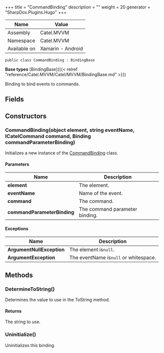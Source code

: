 

+++
title = "CommandBinding" 
description = ""
weight = 20
generator = "SharpDox.Plugins.Hugo"
+++

Name|Value
---|---
Assembly|Catel.MVVM
Namespace|Catel.MVVM
Available on|Xamarin - Android

```
public class CommandBinding : BindingBase
```

**Base types**
[BindingBase]({{< relref "reference/Catel.MVVM/Catel/MVVM/BindingBase.md" >}})

Binding to bind events to commands.

## Fields

## Constructors

### CommandBinding(object element, string eventName, ICatelCommand command, Binding commandParameterBinding)

Initializes a new instance of the [CommandBinding](#) class.

#### Parameters

Name|Description
---|---
**element**|The element.
**eventName**|Name of the event.
**command**|The command.
**commandParameterBinding**|The command parameter binding.

#### Exceptions

Name|Description
---|---
**ArgumentNullException**|The element is`null`.
**ArgumentException**|The eventName is`null` or whitespace.

## Methods

### DetermineToString()

Determines the value to use in the ToString method.

#### Returns

The string to use.

### Uninitialize()

Uninitializes this binding.

